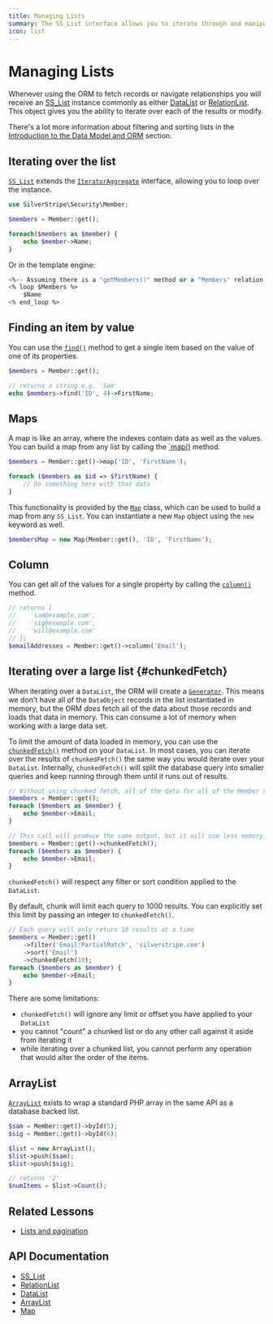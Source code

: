 ```yaml
---
title: Managing Lists
summary: The SS_List interface allows you to iterate through and manipulate a list of objects.
icon: list
---
```


# Managing Lists

Whenever using the ORM to fetch records or navigate relationships you will receive an [SS_List](api:SilverStripe\ORM\SS_List) instance commonly as
either [DataList](api:SilverStripe\ORM\DataList) or [RelationList](api:SilverStripe\ORM\RelationList). This object gives you the ability to iterate over each of the results or
modify.

There's a lot more information about filtering and sorting lists in the [Introduction to the Data Model and ORM](/developer_guides/model/data_model_and_orm/) section.

## Iterating over the list

[`SS_List`](api:SilverStripe\ORM\SS_List) extends the [`IteratorAggregate`](https://www.php.net/manual/en/class.iteratoraggregate.php) interface, allowing you to loop over the instance.

```php
use SilverStripe\Security\Member;

$members = Member::get();

foreach($members as $member) {
    echo $member->Name;
}
```

Or in the template engine:

```ss
<%-- Assuming there is a "getMembers()" method or a "Members" relation --%>
<% loop $Members %>
    $Name
<% end_loop %>
```

## Finding an item by value

You can use the [`find()`](api:SilverStripe\ORM\SS_List::find()) method to get a single item based on the value of one of its properties.

```php
$members = Member::get();

// returns a string e.g. 'Sam'
echo $members->find('ID', 4)->FirstName;
```

## Maps

A map is like an array, where the indexes contain data as well as the values. You can build a map from any list by calling the [`map()](api:SilverStripe\ORM\SS_List::map()) method.

```php
$members = Member::get()->map('ID', 'FirstName');

foreach ($members as $id => $firstName) {
    // Do something here with that data
}
```

This functionality is provided by the [`Map`](api:SilverStripe\ORM\Map) class, which can be used to build a map from any `SS_List`. You can instantiate a new `Map` object using the `new` keyword as well.

```php
$membersMap = new Map(Member::get(), 'ID', 'FirstName');
```

## Column

You can get all of the values for a single property by calling the [`column()`](api:SilverStripe\ORM\SS_List::column()) method.

```php
// returns [
//    'sam@example.com',
//    'sig@example.com',
//    'will@example.com'
// ];
$emailAddresses = Member::get()->column('Email');
```

## Iterating over a large list {#chunkedFetch}

When iterating over a `DataList`, the ORM will create a [`Generator`](https://www.php.net/manual/en/language.generators.overview.php). This means we don't have all of the `DataObject` records in the list instantiated in memory, but the ORM _does_ fetch all of the data about those records and loads that data in memory. This can consume a lot of memory when working with a large data set.

To limit the amount of data loaded in memory, you can use the [`chunkedFetch()`](api:SilverStripe\ORM\DataList::chunkedFetch()) method on your `DataList`. In most cases, you can iterate over the results of `chunkedFetch()` the same way you would iterate over your `DataList`. Internally, `chunkedFetch()` will split the database query into smaller queries and keep running through them until it runs out of results.

```php
// Without using chunked fetch, all of the data for all of the Member records will be fetched from the database in a single query
$members = Member::get();
foreach ($members as $member) {
    echo $member->Email;
}

// This call will produce the same output, but it will use less memory and run more queries against the database
$members = Member::get()->chunkedFetch();
foreach ($members as $member) {
    echo $member->Email;
}
```

`chunkedFetch()` will respect any filter or sort condition applied to the `DataList`.

By default, chunk will limit each query to 1000 results. You can explicitly set this limit by passing an integer to `chunkedFetch()`.

```php
// Each query will only return 10 results at a time
$members = Member::get()
    ->filter('Email:PartialMatch', 'silverstripe.com')
    ->sort('Email')
    ->chunkedFetch(10);
foreach ($members as $member) {
    echo $member->Email;
}
```

There are some limitations:
* `chunkedFetch()` will ignore any limit or offset you have applied to your `DataList`
* you cannot "count" a chunked list or do any other call against it aside from iterating it
* while iterating over a chunked list, you cannot perform any operation that would alter the order of the items.

## ArrayList

[`ArrayList`](api:SilverStripe\ORM\ArrayList) exists to wrap a standard PHP array in the same API as a database backed list.

```php
$sam = Member::get()->byId(5);
$sig = Member::get()->byId(6);

$list = new ArrayList();
$list->push($sam);
$list->push($sig);

// returns '2'
$numItems = $list->Count();
```

## Related Lessons
* [Lists and pagination](https://www.silverstripe.org/learn/lessons/v4/lists-and-pagination-1)

## API Documentation

* [SS_List](api:SilverStripe\ORM\SS_List)
* [RelationList](api:SilverStripe\ORM\RelationList)
* [DataList](api:SilverStripe\ORM\DataList)
* [ArrayList](api:SilverStripe\ORM\ArrayList)
* [Map](api:SilverStripe\ORM\Map)
